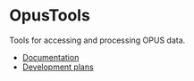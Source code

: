 # OpusTools

Tools for accessing and processing OPUS data.

* [Documentation](files_for_PyPI/README.md)
* [Development plans](Development.md)
